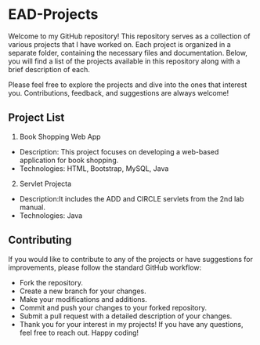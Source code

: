 # EAD-Projects

Welcome to my GitHub repository! This repository serves as a collection of various projects that I have worked on. Each project is organized in a separate folder, containing the necessary files and documentation. Below, you will find a list of the projects available in this repository along with a brief description of each.

Please feel free to explore the projects and dive into the ones that interest you. Contributions, feedback, and suggestions are always welcome!

## Project List
1. Book Shopping Web App

  - Description: This project focuses on developing a web-based application for book shopping.
  - Technologies: HTML, Bootstrap, MySQL, Java
  
2. Servlet Projecta 

  - Description:It includes the ADD and CIRCLE servlets from the 2nd lab manual.
  - Technologies: Java

## Contributing
If you would like to contribute to any of the projects or have suggestions for improvements, please follow the standard GitHub workflow:

- Fork the repository.
- Create a new branch for your changes.
- Make your modifications and additions.
- Commit and push your changes to your forked repository.
- Submit a pull request with a detailed description of your changes.
- Thank you for your interest in my projects! If you have any questions, feel free to reach out. Happy coding!
